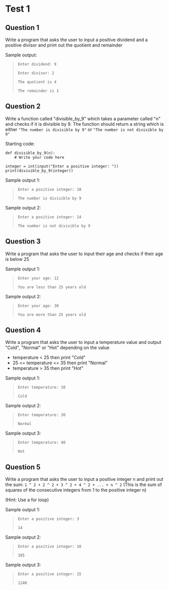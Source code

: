 # Test 1

## Question 1
Write a program that asks the user to input a positive dividend and a positive divisor and print out the quotient and remainder

Sample output:

> `Enter dividend: 9`
>
> `Enter divisor: 2`
>
> `The quotient is 4`
>
> `The remainder is 1`

## Question 2
Write a function called "divisible_by_9" which takes a parameter called "n" and checks if it is divisible by 9. The function should return a string which is either `"The number is divisible by 9"` or `"The number is not divisible by 9"`

Starting code:

    def divisible_by_9(n):
        # Write your code here
    
    integer = int(input("Enter a positive integer: "))
    print(divisible_by_9(integer))

Sample output 1:

> `Enter a positive integer: 18`
> 
> `The number is divisible by 9`

Sample output 2:

> `Enter a positive integer: 14`
> 
> `The number is not divisible by 9`

## Question 3
Write a program that asks the user to input their age and checks if their age is below 25

Sample output 1:

> `Enter your age: 12`
> 
> `You are less than 25 years old`

Sample output 2:

> `Enter your age: 30`
> 
> `You are more than 25 years old`

## Question 4
Write a program that asks the user to input a temperature value and output "Cold", "Normal" or "Hot" depending on the value

- temperature < 25 then print "Cold"
- 25 <= temperature <= 35 then print "Normal"
- temperature > 35 then print "Hot"

Sample output 1:

> `Enter temperature: 10`
> 
> `Cold`

Sample output 2:

> `Enter temperature: 30`
> 
> `Normal`

Sample output 3:

> `Enter temperature: 40`
> 
> `Hot`

## Question 5
Write a program that asks the user to input a positive integer n and print out the sum: `1 ^ 2 + 2 ^ 2 + 3 ^ 2 + 4 ^ 2 + ... + n ^ 2` (This is the sum of squares of the consecutive integers from 1 to the positive integer n)

(Hint: Use a for loop)

Sample output 1:

> `Enter a positive integer: 3`
> 
> `14`

Sample output 2:

> `Enter a positive integer: 10`
> 
> `385`

Sample output 3:

> `Enter a positive integer: 15`
> 
> `1240`